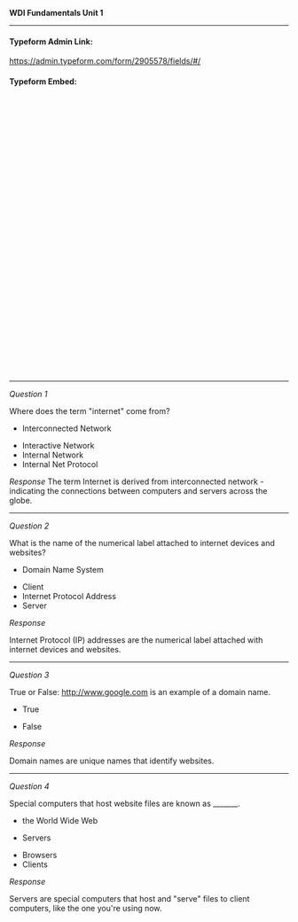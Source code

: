 **WDI Fundamentals Unit 1**

---

#### Typeform Admin Link: 

https://admin.typeform.com/form/2905578/fields/#/


#### Typeform Embed: 

<!-- Change the width and height values to suit you best -->
<div class="typeform-widget" data-url="https://ga-immersives.typeform.com/to/BzBr7i?" data-text="Unit 1: Developer Foundations" style="width:100%;height:500px;"></div>
<script>(function(){var qs,js,q,s,d=document,gi=d.getElementById,ce=d.createElement,gt=d.getElementsByTagName,id='typef_orm',b='https://s3-eu-west-1.amazonaws.com/share.typeform.com/';if(!gi.call(d,id)){js=ce.call(d,'script');js.id=id;js.src=b+'widget.js';q=gt.call(d,'script')[0];q.parentNode.insertBefore(js,q)}})()</script>


---

*Question 1*

Where does the term "internet" come from?

* Interconnected Network 
- Interactive Network
- Internal Network
- Internal Net Protocol

_Response_
The term Internet is derived from interconnected network - indicating the connections between computers and servers across the globe.

---

*Question 2*

What is the name of the numerical label attached to internet devices and websites?

* Domain Name System
- Client
- Internet Protocol Address
- Server

_Response_

Internet Protocol (IP) addresses are the numerical label attached with internet devices and websites.

---

*Question 3*

True or False: http://www.google.com is an example of a domain name.

* True
- False

_Response_

Domain names are unique names that identify websites.

---

*Question 4*

Special computers that host website files are known as _______.

- the World Wide Web
* Servers
- Browsers
- Clients

_Response_

Servers are special computers that host and "serve" files to client computers, like the one you're using now.

